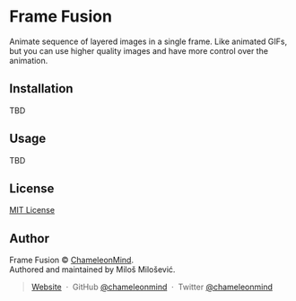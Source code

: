# Frame Fusion

Animate sequence of layered images in a single frame. Like animated GIFs, but you can use higher quality images and have more
control over the animation.

## Installation

TBD

## Usage

TBD

## License

[MIT License](./LICENSE)

## Author

Frame Fusion &copy; [ChameleonMind](https://github.com/chameleonmind).\
Authored and maintained by Miloš Milošević.


> [Website](https://chameleonmind.dev) &nbsp;&middot;&nbsp;
> GitHub [@chameleonmind](https://github.com/chameleonmind) &nbsp;&middot;&nbsp;
> Twitter [@chameleonmind](https://twitter.com/chameleon_mind)
